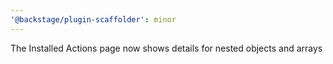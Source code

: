 ```yaml
---
'@backstage/plugin-scaffolder': minor
---
```


The Installed Actions page now shows details for nested objects and arrays
